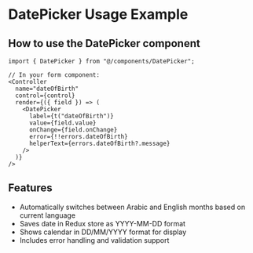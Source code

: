 # DatePicker Usage Example

## How to use the DatePicker component

```tsx
import { DatePicker } from "@/components/DatePicker";

// In your form component:
<Controller
  name="dateOfBirth"
  control={control}
  render={({ field }) => (
    <DatePicker
      label={t("dateOfBirth")}
      value={field.value}
      onChange={field.onChange}
      error={!!errors.dateOfBirth}
      helperText={errors.dateOfBirth?.message}
    />
  )}
/>
```

## Features
- Automatically switches between Arabic and English months based on current language
- Saves date in Redux store as YYYY-MM-DD format
- Shows calendar in DD/MM/YYYY format for display
- Includes error handling and validation support
```